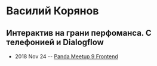 # Василий Корянов

## Интерактив на грани перфоманса. С телефонией и Dialogflow
- 2018 Nov 24 -- [Panda Meetup 9 Frontend](https://www.youtube.com/watch?v=35Sq0xkc3O0)    
